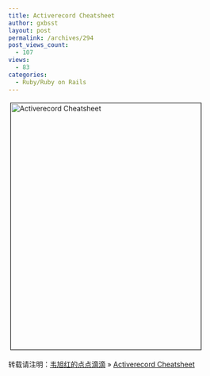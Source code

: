```yaml
---
title: Activerecord Cheatsheet
author: gxbsst
layout: post
permalink: /archives/294
post_views_count:
  - 107
views:
  - 83
categories:
  - Ruby/Ruby on Rails
---
```

<a href="http://www.weixuhong.com/content/uploads/2009/09/activerecord_cheatsheet.pdf" onclick="window.open('http://www.weixuhong.com/content/uploads/2009/09/activerecord_cheatsheet.pdf','popup','width=612,height=792,scrollbars=no,resizable=yes,toolbar=no,directories=no,location=no,menubar=no,status=yes,left=0,top=0');return false"><img src="http://www.weixuhong.com/content/uploads/2009/09/activerecord_cheatsheet-tm.jpg" height="496" width="384" border="1" hspace="4" vspace="4" alt="Activerecord Cheatsheet" /></a>

转载请注明：[韦旭红的点点滴滴][1] &raquo; [Activerecord Cheatsheet][2]

 [1]: http://www.weixuhong.com
 [2]: http://www.weixuhong.com/archives/294